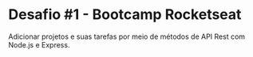# Desafio #1 - Bootcamp Rocketseat
Adicionar projetos e suas tarefas por meio de métodos de API Rest com Node.js e Express.